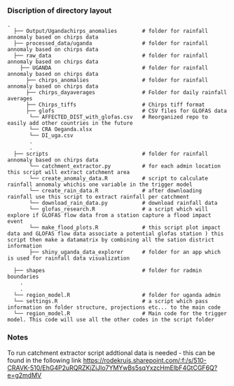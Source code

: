 ### Discription of directory layout

    .
      ├── Output/Ugandachirps_anomalies        # folder for rainfall annomaly based on chirps data 
      ├── processed_data/uganda                # folder for rainfall annomaly based on chirps data 
      ├── raw_data                             # folder for rainfall annomaly based on chirps data 
        ├── UGANDA                             # folder for rainfall annomaly based on chirps data       
          ├── chirps_anomalies                 # folder for rainfall annomaly based on chirps data 
          ├── chirps_dayaverages               # Folder for daily rainfall averages
          ├── Chirps_tiffs                     # Chirps tiff format 
          ├── glofs                            # CSV files for GLOFAS data
           └── AFFECTED_DIST_with_glofas.csv   # Reorganized repo to easily add other countries in the future
           └── CRA Oeganda.xlsx
           └── DI_uga.csv
           .
           .
      ├── scripts                              # folder for rainfall annomaly based on chirps data 
           └── catchment_extractor.py          # for each admin location this script will extract catchment area
           └── create_anomaly_data.R           # script to calculate rainfall annomaly whichis one variable in the trigger model
           └── create_rain_data.R              # after downloading rainfall use this script to extract rainfall per catchment 
           └── download_rain_data.py           # download rainfall data
           └── glofas_research.R               # a script which will explore if GLOFAS flow data from a station capture a flood impact event 
           └── make_flood_plots.R              # this script plot impact data and GLOFAS flow data associate a potential glofas station ) this script then make a datamatrix by combining all the sation district information
           ├── shiny_uganda_data_explorer      # folder for an app which is used for rainfall data visualization          
      
      ├── shapes                               # folder for radmin boundaries 
        .
        .
      └── region_model.R                       # folder for uganda admin 
      └── settings.R                           # a script which pass information on folder structure, projections etc... to the main code
      └── region_model.R                       # Main code for the trigger model. This code will use all the other codes in the script folder 
### Notes      
To run catchment extractor script addtional data is needed - this can be found in the following link https://rodekruis.sharepoint.com/:f:/s/510-CRAVK-510/EhG4P2uRQRZKjZiJlo7YMYwBs5sqYxzcHmElbF4GtCGF6Q?e=g2mdMV
